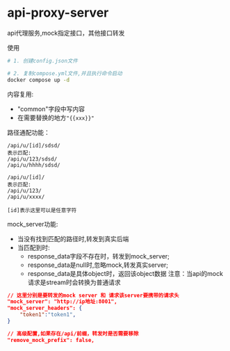 # api-proxy-server
api代理服务,mock指定接口，其他接口转发

使用
```bash
# 1. 创建config.json文件

# 2. 复制compose.yml文件,并且执行命令启动
docker compose up -d
```

内容复用:
- "common"字段中写内容
- 在需要替换的地方`"{{xxx}}"`
  

路径通配功能：
```
/api/u/[id]/sdsd/
表示匹配:
/api/u/123/sdsd/
/api/u/hhhh/sdsd/

/api/u/[id]/
表示匹配:
/api/u/123/
/api/u/xxxx/

[id]表示这里可以是任意字符
```

mock_server功能:
- 当没有找到匹配的路径时,转发到真实后端
- 当匹配到时:
  - response_data字段不存在时，转发到mock_server; 
  - response_data是null时,忽略mock,转发真实server;
  - response_data是具体object时，返回该object数据
注意：当api的mock请求是stream时会转换为普通请求
```json
// 这里分别是要转发的mock server 和 请求该server要携带的请求头
"mock_server": "http://ip地址:8001",
"mock_server_headers": {
    "token1":"token1",
}

// 高级配置,如果存在/api/前缀，转发时是否需要移除
"remove_mock_prefix": false,
```